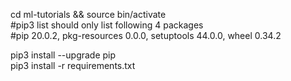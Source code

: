 cd ml-tutorials && source bin/activate  
#pip3 list should only list following 4 packages  
#pip 20.0.2, pkg-resources 0.0.0, setuptools 44.0.0, wheel 0.34.2  
  
pip3 install --upgrade pip  
pip3 install -r requirements.txt
